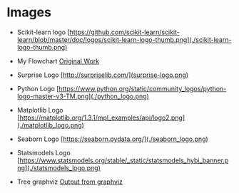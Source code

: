 # Images

 * Scikit-learn logo [https://github.com/scikit-learn/scikit-learn/blob/master/doc/logos/scikit-learn-logo-thumb.png](./scikit-learn-logo-thumb.png)
 * My Flowchart [Original Work](sklearn-algo.png)
 * Surprise Logo [http://surpriselib.com/](surprise-logo.png)
 * Python Logo [https://www.python.org/static/community_logos/python-logo-master-v3-TM.png](./python_logo.png)
 * Matplotlib Logo [https://matplotlib.org/1.3.1/mpl_examples/api/logo2.png](./matplotlib_logo.png)
 * Seaborn Logo [https://seaborn.pydata.org/](./seaborn_logo.png)
 * Statsmodels Logo [https://www.statsmodels.org/stable/_static/statsmodels_hybi_banner.png](./statsmodels_logo.png)

 * Tree graphviz [Output from graphviz](./tree.png)
